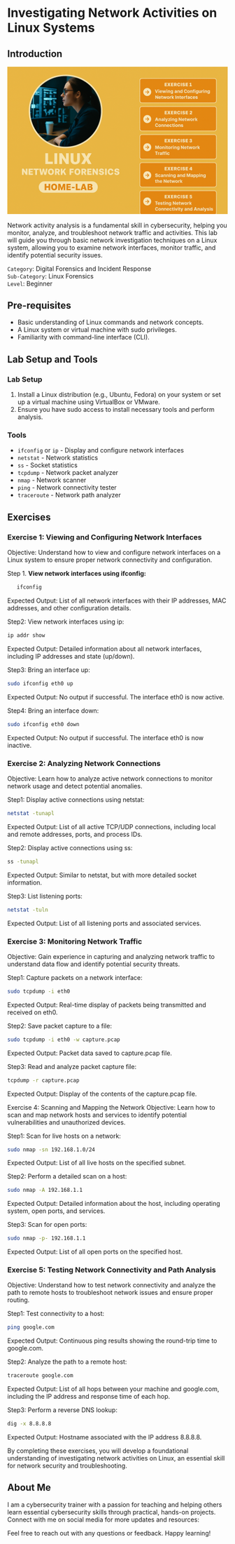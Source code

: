 # Investigating Network Activities on Linux Systems

## Introduction
![LINUX NETWORK FORENSICS](best%20part.png)



Network activity analysis is a fundamental skill in cybersecurity, helping you monitor, analyze, and troubleshoot network traffic and activities. This lab will guide you through basic network investigation techniques on a Linux system, allowing you to examine network interfaces, monitor traffic, and identify potential security issues.    

`Category`: Digital Forensics and Incident Response   
`Sub-Category`: Linux Forensics   
`Level`: Beginner   


## Pre-requisites

- Basic understanding of Linux commands and network concepts.
- A Linux system or virtual machine with sudo privileges.
- Familiarity with command-line interface (CLI).

## Lab Setup and Tools

### Lab Setup

1. Install a Linux distribution (e.g., Ubuntu, Fedora) on your system or set up a virtual machine using VirtualBox or VMware.
2. Ensure you have sudo access to install necessary tools and perform analysis.

### Tools

- `ifconfig` or `ip` - Display and configure network interfaces
- `netstat` - Network statistics
- `ss` - Socket statistics
- `tcpdump` - Network packet analyzer
- `nmap` - Network scanner
- `ping` - Network connectivity tester
- `traceroute` - Network path analyzer

## Exercises

### Exercise 1: Viewing and Configuring Network Interfaces
Objective: Understand how to view and configure network interfaces on a Linux system to ensure proper network connectivity and configuration.

Step 1. **View network interfaces using ifconfig:**
```bash
   ifconfig
```
Expected Output: List of all network interfaces with their IP addresses, MAC addresses, and other configuration details.

Step2: View network interfaces using ip:

```bash
ip addr show
```
Expected Output: Detailed information about all network interfaces, including IP addresses and state (up/down).

Step3: Bring an interface up:

```bash
sudo ifconfig eth0 up
```
Expected Output: No output if successful. The interface eth0 is now active.

Step4: Bring an interface down:

```bash
sudo ifconfig eth0 down
```
Expected Output: No output if successful. The interface eth0 is now inactive.

### Exercise 2: Analyzing Network Connections
Objective: Learn how to analyze active network connections to monitor network usage and detect potential anomalies.



Step1: Display active connections using netstat:

```bash
netstat -tunapl
```
Expected Output: List of all active TCP/UDP connections, including local and remote addresses, ports, and process IDs.

Step2: Display active connections using ss:

```bash
ss -tunapl
```
Expected Output: Similar to netstat, but with more detailed socket information.

Step3: List listening ports:

```bash
netstat -tuln
```
Expected Output: List of all listening ports and associated services.

### Exercise 3: Monitoring Network Traffic
Objective: Gain experience in capturing and analyzing network traffic to understand data flow and identify potential security threats.

Step1: Capture packets on a network interface:

```bash
sudo tcpdump -i eth0
```
Expected Output: Real-time display of packets being transmitted and received on eth0.

Step2: Save packet capture to a file:

```bash
sudo tcpdump -i eth0 -w capture.pcap
```
Expected Output: Packet data saved to capture.pcap file.

Step3: Read and analyze packet capture file:

```bash
tcpdump -r capture.pcap
```
Expected Output: Display of the contents of the capture.pcap file.

Exercise 4: Scanning and Mapping the Network
Objective: Learn how to scan and map network hosts and services to identify potential vulnerabilities and unauthorized devices.

Step1: Scan for live hosts on a network:

```bash
sudo nmap -sn 192.168.1.0/24
```
Expected Output: List of all live hosts on the specified subnet.

Step2: Perform a detailed scan on a host:

```bash
sudo nmap -A 192.168.1.1
```
Expected Output: Detailed information about the host, including operating system, open ports, and services.

Step3: Scan for open ports:

```bash
sudo nmap -p- 192.168.1.1
```
Expected Output: List of all open ports on the specified host.

### Exercise 5: Testing Network Connectivity and Path Analysis
Objective: Understand how to test network connectivity and analyze the path to remote hosts to troubleshoot network issues and ensure proper routing.

Step1: Test connectivity to a host:

```bash
ping google.com
```
Expected Output: Continuous ping results showing the round-trip time to google.com.

Step2: Analyze the path to a remote host:

```bash
traceroute google.com
```
Expected Output: List of all hops between your machine and google.com, including the IP address and response time of each hop.

Step3: Perform a reverse DNS lookup:

```bash
dig -x 8.8.8.8
```
Expected Output: Hostname associated with the IP address 8.8.8.8.

By completing these exercises, you will develop a foundational understanding of investigating network activities on Linux, an essential skill for network security and troubleshooting.




## About Me

I am a cybersecurity trainer with a passion for teaching and helping others learn essential cybersecurity skills through practical, hands-on projects. Connect with me on social media for more updates and resources:

Feel free to reach out with any questions or feedback. Happy learning!
